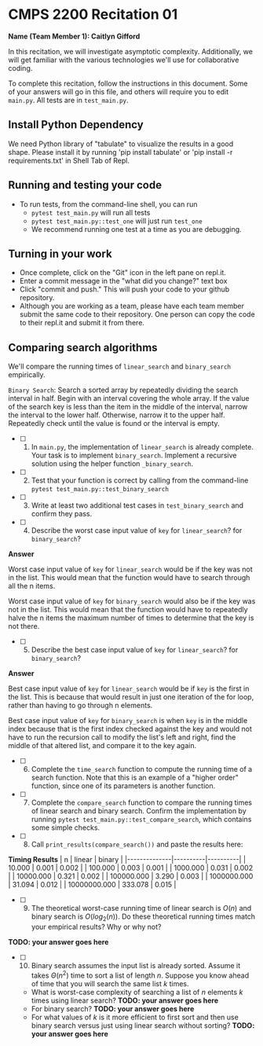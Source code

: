 # CMPS 2200  Recitation 01

**Name (Team Member 1): Caitlyn Gifford**

In this recitation, we will investigate asymptotic complexity. Additionally, we will get familiar with the various technologies we'll use for collaborative coding.

To complete this recitation, follow the instructions in this document. Some of your answers will go in this file, and others will require you to edit `main.py`. All tests are in `test_main.py`.

## Install Python Dependency

We need Python library of "tabulate" to visualize the results in a good shape. Please install it by running 'pip install tabulate' or 'pip install -r requirements.txt' in Shell Tab of Repl.  

## Running and testing your code

- To run tests, from the command-line shell, you can run
  + `pytest test_main.py` will run all tests
  + `pytest test_main.py::test_one` will just run `test_one`
  + We recommend running one test at a time as you are debugging.

## Turning in your work

- Once complete, click on the "Git" icon in the left pane on repl.it.
- Enter a commit message in the "what did you change?" text box
- Click "commit and push." This will push your code to your github repository.
- Although you are working as a team, please have each team member submit the same code to their repository. One person can copy the code to their repl.it and submit it from there.

## Comparing search algorithms

We'll compare the running times of `linear_search` and `binary_search` empirically.

`Binary Search`: Search a sorted array by repeatedly dividing the search interval in half. Begin with an interval covering the whole array. If the value of the search key is less than the item in the middle of the interval, narrow the interval to the lower half. Otherwise, narrow it to the upper half. Repeatedly check until the value is found or the interval is empty.

- [ ] 1. In `main.py`, the implementation of `linear_search` is already complete. Your task is to implement `binary_search`. Implement a recursive solution using the helper function `_binary_search`. 

- [ ] 2. Test that your function is correct by calling from the command-line `pytest test_main.py::test_binary_search`

- [ ] 3. Write at least two additional test cases in `test_binary_search` and confirm they pass.

- [ ] 4. Describe the worst case input value of `key` for `linear_search`? for `binary_search`? 

**Answer**

Worst case input value of `key` for `linear_search` would be if the key was not in the list. This would mean that the function would have to search through all the n items.

Worst case input value of `key` for `binary_search` would also be if the key was not in the list. This would mean that the function would have to repeatedly halve the n items the maximum number of times to determine that the key is not there.

- [ ] 5. Describe the best case input value of `key` for `linear_search`? for `binary_search`? 

**Answer**

Best case input value of `key` for `linear_search` would be if `key` is the first in the list. This is because that would result in just one iteration of the for loop, rather than having to go through n elements.

Best case input value of `key` for `binary_search` is when `key` is in the middle index because that is the first index checked against the key and would not have to run the recursion call to modify the list's left and right, find the middle of that altered list, and compare it to the key again. 

- [ ] 6. Complete the `time_search` function to compute the running time of a search function. Note that this is an example of a "higher order" function, since one of its parameters is another function.

- [ ] 7. Complete the `compare_search` function to compare the running times of linear search and binary search. Confirm the implementation by running `pytest test_main.py::test_compare_search`, which contains some simple checks.

- [ ] 8. Call `print_results(compare_search())` and paste the results here:

**Timing Results**
|            n |   linear |   binary |
|--------------|----------|----------|
|       10.000 |    0.001 |    0.002 |
|      100.000 |    0.003 |    0.001 |
|     1000.000 |    0.031 |    0.002 |
|    10000.000 |    0.321 |    0.002 |
|   100000.000 |    3.290 |    0.003 |
|  1000000.000 |   31.094 |    0.012 |
| 10000000.000 |  333.078 |    0.015 |

- [ ] 9. The theoretical worst-case running time of linear search is $O(n)$ and binary search is $O(log_2(n))$. Do these theoretical running times match your empirical results? Why or why not?

**TODO: your answer goes here**

- [ ] 10. Binary search assumes the input list is already sorted. Assume it takes $\Theta(n^2)$ time to sort a list of length $n$. Suppose you know ahead of time that you will search the same list $k$ times. 
  + What is worst-case complexity of searching a list of $n$ elements $k$ times using linear search? **TODO: your answer goes here**
  + For binary search? **TODO: your answer goes here**
  + For what values of $k$ is it more efficient to first sort and then use binary search versus just using linear search without sorting? **TODO: your answer goes here**
